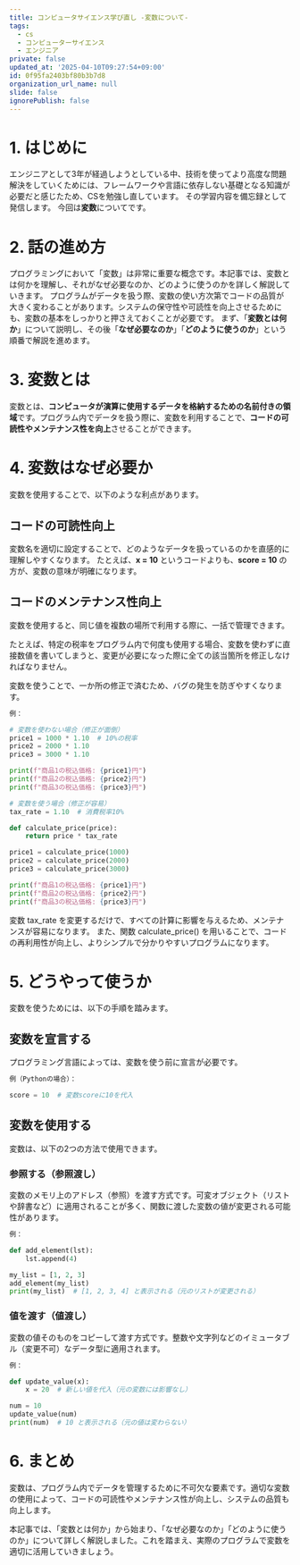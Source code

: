 ```yaml
---
title: コンピュータサイエンス学び直し -変数について-
tags:
  - cs
  - コンピューターサイエンス
  - エンジニア
private: false
updated_at: '2025-04-10T09:27:54+09:00'
id: 0f95fa2403bf80b3b7d8
organization_url_name: null
slide: false
ignorePublish: false
---
```

# 1. はじめに
エンジニアとして3年が経過しようとしている中、技術を使ってより高度な問題解決をしていくためには、フレームワークや言語に依存しない基礎となる知識が必要だと感じたため、CSを勉強し直しています。
その学習内容を備忘録として発信します。
今回は**変数**についてです。

# 2. 話の進め方

プログラミングにおいて「変数」は非常に重要な概念です。本記事では、変数とは何かを理解し、それがなぜ必要なのか、どのように使うのかを詳しく解説していきます。
プログラムがデータを扱う際、変数の使い方次第でコードの品質が大きく変わることがあります。システムの保守性や可読性を向上させるためにも、変数の基本をしっかりと押さえておくことが必要です。
まず、「**変数とは何か**」について説明し、その後「**なぜ必要なのか**」「**どのように使うのか**」という順番で解説を進めます。

# 3. 変数とは

変数とは、**コンピュータが演算に使用するデータを格納するための名前付きの領域**です。プログラム内でデータを扱う際に、変数を利用することで、**コードの可読性やメンテナンス性を向上**させることができます。

# 4. 変数はなぜ必要か

変数を使用することで、以下のような利点があります。

## コードの可読性向上

変数名を適切に設定することで、どのようなデータを扱っているのかを直感的に理解しやすくなります。
たとえば、**x = 10** というコードよりも、**score = 10** の方が、変数の意味が明確になります。

## コードのメンテナンス性向上

変数を使用すると、同じ値を複数の場所で利用する際に、一括で管理できます。

たとえば、特定の税率をプログラム内で何度も使用する場合、変数を使わずに直接数値を書いてしまうと、変更が必要になった際に全ての該当箇所を修正しなければなりません。

変数を使うことで、一か所の修正で済むため、バグの発生を防ぎやすくなります。

``` python
例：

# 変数を使わない場合（修正が面倒）
price1 = 1000 * 1.10  # 10%の税率
price2 = 2000 * 1.10
price3 = 3000 * 1.10

print(f"商品1の税込価格: {price1}円")
print(f"商品2の税込価格: {price2}円")
print(f"商品3の税込価格: {price3}円")

# 変数を使う場合（修正が容易）
tax_rate = 1.10  # 消費税率10%

def calculate_price(price):
    return price * tax_rate

price1 = calculate_price(1000)
price2 = calculate_price(2000)
price3 = calculate_price(3000)

print(f"商品1の税込価格: {price1}円")
print(f"商品2の税込価格: {price2}円")
print(f"商品3の税込価格: {price3}円")
```

変数 tax_rate を変更するだけで、すべての計算に影響を与えるため、メンテナンスが容易になります。
また、関数 calculate_price() を用いることで、コードの再利用性が向上し、よりシンプルで分かりやすいプログラムになります。

# 5. どうやって使うか

変数を使うためには、以下の手順を踏みます。

## 変数を宣言する

プログラミング言語によっては、変数を使う前に宣言が必要です。

``` python
例（Pythonの場合）：

score = 10  # 変数scoreに10を代入
```

## 変数を使用する
変数は、以下の2つの方法で使用できます。

### 参照する（参照渡し）

変数のメモリ上のアドレス（参照）を渡す方式です。可変オブジェクト（リストや辞書など）に適用されることが多く、関数に渡した変数の値が変更される可能性があります。

``` python
例：

def add_element(lst):
    lst.append(4)

my_list = [1, 2, 3]
add_element(my_list)
print(my_list)  # [1, 2, 3, 4] と表示される（元のリストが変更される）
```

### 値を渡す（値渡し）

変数の値そのものをコピーして渡す方式です。整数や文字列などのイミュータブル（変更不可）なデータ型に適用されます。

``` python
例：

def update_value(x):
    x = 20  # 新しい値を代入（元の変数には影響なし）

num = 10
update_value(num)
print(num)  # 10 と表示される（元の値は変わらない）
```

# 6. まとめ

変数は、プログラム内でデータを管理するために不可欠な要素です。適切な変数の使用によって、コードの可読性やメンテナンス性が向上し、システムの品質も向上します。

本記事では、「変数とは何か」から始まり、「なぜ必要なのか」「どのように使うのか」について詳しく解説しました。これを踏まえ、実際のプログラムで変数を適切に活用していきましょう。
